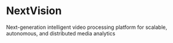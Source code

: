 # NextVision
Next-generation intelligent video processing platform for scalable, autonomous, and distributed media analytics
